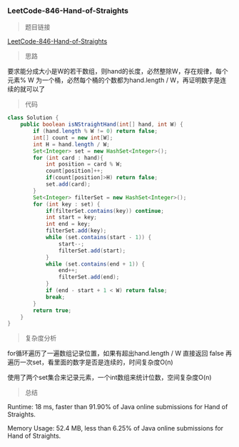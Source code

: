 ### LeetCode-846-Hand-of-Straights

> 题目链接

[LeetCode-846-Hand-of-Straights](https://leetcode.com/problems/hand-of-straights/)

> 思路

要求能分成大小是W的若干数组，则hand的长度，必然整除W，存在规律，每个元素% W 为一个桶，必然每个桶的个数都为hand.length / W，再证明数字是连续的就可以了

> 代码

```java
class Solution {
    public boolean isNStraightHand(int[] hand, int W) {
        if (hand.length % W != 0) return false;
        int[] count = new int[W];
        int H = hand.length / W;
        Set<Integer> set = new HashSet<Integer>();
        for (int card : hand){ 
        	int position = card % W;
            count[position]++;
            if(count[position]>H) return false;
            set.add(card);
        }
        Set<Integer> filterSet = new HashSet<Integer>();
        for (int key : set) {
        	if(filterSet.contains(key)) continue;
            int start = key;
            int end = key;
            filterSet.add(key);
            while (set.contains(start - 1)) {
                start--;
                filterSet.add(start);
            }
            while (set.contains(end + 1)) {
                end++;
                filterSet.add(end);
            }
            if (end - start + 1 < W) return false;
            break;
        }
        return true;
    }
}
```

> 复杂度分析

for循环遍历了一遍数组记录位置，如果有超出hand.length / W 直接返回 false 再遍历一次set，看里面的数字是否是连续的，时间复杂度O(n)

使用了两个set集合来记录元素，一个int数组来统计位数，空间复杂度O(n)

> 总结

Runtime: 18 ms, faster than 91.90% of Java online submissions for Hand of Straights.

Memory Usage: 52.4 MB, less than 6.25% of Java online submissions for Hand of Straights.
